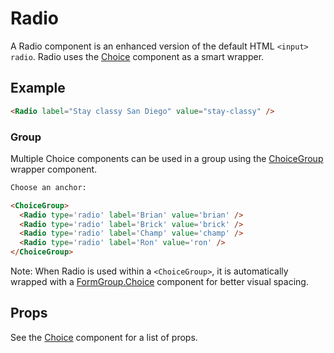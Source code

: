 # Radio

A Radio component is an enhanced version of the default HTML `<input>` `radio`. Radio uses the [Choice](../Choice) component as a smart wrapper.


## Example

```html
<Radio label="Stay classy San Diego" value="stay-classy" />
```


### Group

Multiple Choice components can be used in a group using the [ChoiceGroup](../ChoiceGroup) wrapper component.

```html
Choose an anchor:

<ChoiceGroup>
  <Radio type='radio' label='Brian' value='brian' />
  <Radio type='radio' label='Brick' value='brick' />
  <Radio type='radio' label='Champ' value='champ' />
  <Radio type='radio' label='Ron' value='ron' />
</ChoiceGroup>
```

Note: When Radio is used within a `<ChoiceGroup>`, it is automatically wrapped with a [FormGroup.Choice](../FormGroup) component for better visual spacing.



## Props

See the [Choice](../Choice) component for a list of props.

